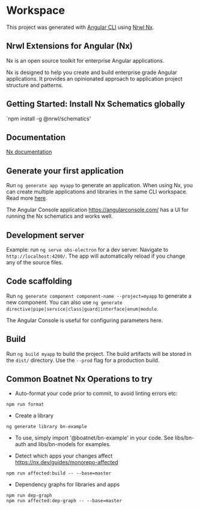 # Workspace

This project was generated with [Angular CLI](https://github.com/angular/angular-cli) using [Nrwl Nx](https://nrwl.io/nx).

## Nrwl Extensions for Angular (Nx)

Nx is an open source toolkit for enterprise Angular applications.

Nx is designed to help you create and build enterprise grade Angular applications. It provides an opinionated approach to application project structure and patterns.

## Getting Started: Install Nx Schematics globally

`npm install -g @nrwl/schematics'

## Documentation

[Nx documentation](http://nrwl.io/nx)

## Generate your first application

Run `ng generate app myapp` to generate an application. When using Nx, you can create multiple applications and libraries in the same CLI workspace. Read more [here](http://nrwl.io/nx).

The Angular Console application https://angularconsole.com/ has a UI for running the Nx schematics and works well.

## Development server

Example: run `ng serve obs-electron` for a dev server. Navigate to `http://localhost:4200/`. The app will automatically reload if you change any of the source files.

## Code scaffolding

Run `ng generate component component-name --project=myapp` to generate a new component. You can also use `ng generate directive|pipe|service|class|guard|interface|enum|module`.

The Angular Console is useful for configuring parameters here.

## Build

Run `ng build myapp` to build the project. The build artifacts will be stored in the `dist/` directory. Use the `--prod` flag for a production build.

## Common Boatnet Nx Operations to try
* Auto-format your code prior to commit, to avoid linting errors etc:
```
npm run format
```
* Create a library
```
ng generate library bn-example
```
  * To use, simply import '@boatnet/bn-example' in your code. See libs/bn-auth and libs/bn-models for examples.

* Detect which apps your changes affect https://nx.dev/guides/monorepo-affected
```
npm run affected:build -- --base=master

```
* Dependency graphs for libraries and apps
```
npm run dep-graph
npm run affected:dep-graph -- --base=master
```
